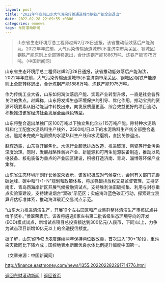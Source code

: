 ```yaml
---
layout: post
title: "2022年年底前山东大气污染传输通道城市钢铁产能全部退出"
date: 2022-02-28 22:09:55 +0800
categories: emnews
tags: 东财滚动新闻
---
```

> 山东省生态环境厅总工程师赵辉2月28日通报，该省推动低效落后产能淘汰，2022年年底前，大气污染传输通道城市(不含济南市莱芜区、钢城区)钢铁产能原则上全部转移退出，合计炼钢产能1886万吨、炼铁产能1975万吨。（中国新闻网）

<p>山东省生态环境厅总工程师赵辉2月28日通报，该省推动低效落后产能淘汰，2022年年底前，大气污染传输通道城市(不含济南市莱芜区、钢城区)钢铁产能原则上全部转移退出，合计炼钢产能1886万吨、炼铁产能1975万吨。</p><p>作为传统工业大省，山东如何淘汰落后产能、实现产业转型升级，一直是社会各界关注的焦点。赵辉称，山东将发挥生态环境保护的引导、优化作用，推动宝贵的资源环境要素从旧动能当中转换出来，向发展质量更高、综合效益更好的项目流动，积极推进该省经济社会发展全面绿色转型。</p><p>山东将整合退出单独厂区100万吨以下独立焦化企业115万吨产能。除特种水泥熟料和化工配套水泥熟料生产线外，2500吨/日以下的水泥熟料生产线全部整合退出。逾期未完成产能置换的水泥熟料生产线和水泥磨机，直接关停退出。</p><p>赵辉透露，山东将开展焦化、水泥行业超低排放改造，推进玻璃、陶瓷等行业污染深度治理。同时，发展战略性新兴产业、新能源和可再生能源装备制造，推动以风电装备、核电装备为重点的产业园区建设，积极打造济南、青岛、淄博等环保产业集群。</p><p>山东省生态环境厅副厅长侯翠荣表示，该省积极应对气候变化，会同有关部门完善碳达峰、碳中和“1+1+N”规划和政策体系，将加强碳排放权交易监督管理，支持济南市、青岛西海岸新区开展气候投融资试点，支持胜利油田碳捕集、利用与封存重点实验室建设，支持建设烟台“双碳”示范区；实施海洋蓝色碳汇行动，探索建立测算评估标准体系，推动海洋碳汇交易试点示范。</p><p>“山东大力推进清洁生产，开展10个左右园区和产业集群整体清洁生产审核试点并给予奖补。”侯翠荣表示，该省将遴选6家左右第二批省级生态环境导向的开发(EOD)模式试点，新增试点项目总投资额达到300亿元(人民币，下同)以上，力争为试点项目新增10亿元以上的金融授信额度。</p><p>据了解，山东省PM2.5浓度连续两年保持两位数改善，首次进入“30+”阶段，重污染天数同比下降六成；国控地表水断面优良水体比例提升幅度中国第一。</p><p class="em_media">（文章来源：中国新闻网）</p>

<http://finance.eastmoney.com/news/1355,202202282291714776.html>

[返回东财滚动新闻](//finews.withounder.com/emnews/)｜[返回首页](//finews.withounder.com/)